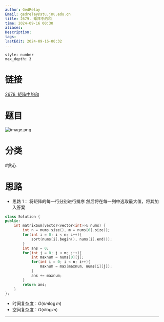 ```yaml
---
author: GedRelay
Email: gedrelay@stu.jnu.edu.cn
title: 2679. 矩阵中的和
time: 2024-09-16 00:30
aliases: 
Description: 
tags: 
lastEdit: 2024-09-16-00:32
---
```


```toc
style: number
max_depth: 3
```

# 链接
[2679. 矩阵中的和](https://leetcode.cn/problems/sum-in-a-matrix/) 

# 题目
![image.png](https://ged-pic-bed.oss-cn-guangzhou.aliyuncs.com/img/202409160030950.png)


# 分类
#贪心 

# 思路
- 思路 1：
将矩阵的每一行分别进行排序
然后将在每一列中选取最大值，将其加入答案


```cpp
class Solution {
public:
    int matrixSum(vector<vector<int>>& nums) {
        int n = nums.size(), m = nums[0].size();
        for(int i = 0; i < n; i++){
            sort(nums[i].begin(), nums[i].end());
        }
        int ans = 0;
        for(int j = 0; j < m; j++){
            int maxnum = nums[0][j];
            for(int i = 0; i < n; i++){
                maxnum = max(maxnum, nums[i][j]);
            }
            ans += maxnum;
        }
        return ans;
    }
};
```


- 时间复杂度：${O\left( nm\log m \right)  }$ 
- 空间复杂度：${O\left( n\log m \right)  }$ 


---

